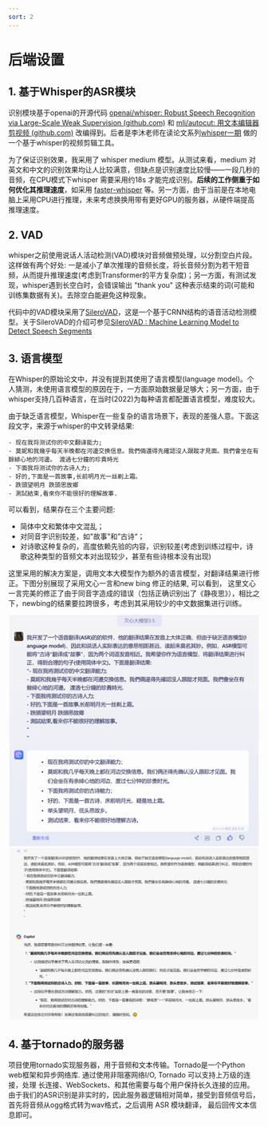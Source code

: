 ```yaml
---
sort: 2
---
```


# 后端设置

## 1. 基于Whisper的ASR模块

识别模块基于openai的开源代码 [openai/whisper: Robust Speech Recognition via Large-Scale Weak Supervision (github.com)](https://github.com/openai/whisper) 和 [mli/autocut: 用文本编辑器剪视频 (github.com)](https://github.com/mli/autocut) 改编得到。后者是李沐老师在读论文系列[whisper一期](https://www.bilibili.com/video/BV1VG4y1t74x) 做的一个基于whisper的视频剪辑工具。

为了保证识别效果，我采用了 whisper medium 模型。从测试来看，medium 对英文和中文的识别效果均让人比较满意，但缺点是识别速度比较慢——一段几秒的音频，在CPU模式下whisper 需要采用约18s 才能完成识别。**后续的工作侧重于如何优化其推理速度**，如采用  [faster-whisper](https://github.com/SYSTRAN/faster-whisper) 等。另一方面，由于当前是在本地电脑上采用CPU进行推理，未来考虑换换用带有更好GPU的服务器，从硬件端提高推理速度。



## 2. VAD

whisper之前使用说话人活动检测(VAD)模块对音频做预处理，以分割空白片段。这样做有两个好处: 一是减小了单次推理的音频长度，将长音频分割为若干短音频，从而提升推理速度(考虑到Transformer的平方复杂度)；另一方面，有测试发现，whisper遇到长空白时，会错误输出 "thank you" 这种表示结束的词(可能和训练集数据有关)。去除空白能避免这种现象。

代码中的VAD模块采用了[SileroVAD](https://github.com/snakers4/silero-vad)，这是一个基于CRNN结构的语音活动检测模型。关于SileroVAD的介绍可参见[SileroVAD : Machine Learning Model to Detect Speech Segments](https://medium.com/axinc-ai/silerovad-machine-learning-model-to-detect-speech-segments-e99722c0dd41)



## 3. 语言模型

在Whisper的原始论文中，并没有提到其使用了语言模型(language model)。个人猜测，未使用语言模型的原因在于，一方面原始数据量足够大；另一方面，由于whisper支持几百种语言，在当时(2022)为每种语言都配置语言模型，难度较大。

由于缺乏语言模型，Whisper在一些复杂的语言场景下，表现的差强人意。下面这段文字，来源于whisper的中文转录结果:

```tx
- 现在我将测试你的中文翻译能力;
- 莫妮和我幾乎每天半晚都在河邊交换信息。我們倆還得先確認沒人跟蹤才見面。我們會坐在有餘緋心地的河邊。 渡過七分鐘的珍貴時光
- 下面我将测试你的古诗人力;
- 好的,下面是一首故事,长前明月光一丝剃上霜。
- 跌頭望明月 跌頭思故鄉
- 測試結束,看來你不能很好的理解故事.
```

可以看到，结果存在三个主要问题:

- 简体中文和繁体中文混乱；
- 对同音字识别较差，如"故事"和”古诗“；
- 对诗歌这种复杂的，高度依赖先验的内容，识别较差(考虑到训练过程中，诗歌这种类型的音频文本对出现较少，甚至有些诗根本没有出现)

这里采用的解决方案是，调用文本大模型作为额外的语言模型，对翻译结果进行修正。下图分别展现了采用文心一言和new bing 修正的结果, 可以看到， 这里文心一言完美的修正了由于同音字造成的错误（包括正确识别出了《静夜思》），相比之下，newbing的结果要拉跨很多，考虑到其采用较少的中文数据集进行训练。

<div align="center"><img src="./img/语言模型-文心一言.png" width=500></div>



<div align="center"><img src="./img/语言模型-newbing.png" width=500></div>



## 4. 基于tornado的服务器

项目使用tornado实现服务器，用于音频和文本传输。Tornado是一个Python web框架和异步网络库. 通过使用非阻塞网络I/O, Tornado 可以支持上万级的连接，处理 长连接、WebSockets、和其他需要与每个用户保持长久连接的应用。由于我们的ASR识别是非实时的，因此服务器逻辑相对简单，接受到音频信号后，首先将音频从ogg格式转为wav格式，之后调用 ASR 模块翻译， 最后回传文本信息即可。

